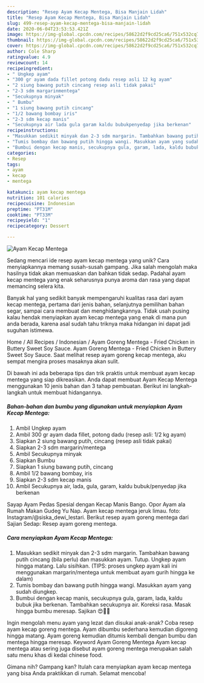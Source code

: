 ```yaml
---
description: "Resep Ayam Kecap Mentega, Bisa Manjain Lidah"
title: "Resep Ayam Kecap Mentega, Bisa Manjain Lidah"
slug: 499-resep-ayam-kecap-mentega-bisa-manjain-lidah
date: 2020-06-04T23:53:53.421Z
image: https://img-global.cpcdn.com/recipes/58622d2f9cd25ca6/751x532cq70/ayam-kecap-mentega-foto-resep-utama.jpg
thumbnail: https://img-global.cpcdn.com/recipes/58622d2f9cd25ca6/751x532cq70/ayam-kecap-mentega-foto-resep-utama.jpg
cover: https://img-global.cpcdn.com/recipes/58622d2f9cd25ca6/751x532cq70/ayam-kecap-mentega-foto-resep-utama.jpg
author: Cole Sharp
ratingvalue: 4.9
reviewcount: 14
recipeingredient:
- " Ungkep ayam"
- "300 gr ayam dada fillet potong dadu resep asli 12 kg ayam"
- "2 siung bawang putih cincang resep asli tidak pakai"
- "2-3 sdm margarinmentega"
- "Secukupnya minyak"
- " Bumbu"
- "1 siung bawang putih cincang"
- "1/2 bawang bombay iris"
- "2-3 sdm kecap manis"
- "Secukupnya air lada gula garam kaldu bubukpenyedap jika berkenan"
recipeinstructions:
- "Masukkan sedikit minyak dan 2-3 sdm margarin. Tambahkan bawang putih cincang (bila perlu) dan masukkan ayam. Tutup. Ungkep ayam hingga matang. Lalu sisihkan. (TIPS: proses ungkep ayam kali ini menggunakan margarin/mentega untuk membuat ayam gurih hingga ke dalam)"
- "Tumis bombay dan bawang putih hingga wangi. Masukkan ayam yang sudah diungkep."
- "Bumbui dengan kecap manis, secukupnya gula, garam, lada, kaldu bubuk jika berkenan. Tambahkan secukupnya air. Koreksi rasa. Masak hingga bumbu meresap. Sajikan 😍👍🏻"
categories:
- Resep
tags:
- ayam
- kecap
- mentega

katakunci: ayam kecap mentega 
nutrition: 101 calories
recipecuisine: Indonesian
preptime: "PT31M"
cooktime: "PT33M"
recipeyield: "1"
recipecategory: Dessert

---
```



![Ayam Kecap Mentega](https://img-global.cpcdn.com/recipes/58622d2f9cd25ca6/751x532cq70/ayam-kecap-mentega-foto-resep-utama.jpg)

Sedang mencari ide resep ayam kecap mentega yang unik? Cara menyiapkannya memang susah-susah gampang. Jika salah mengolah maka hasilnya tidak akan memuaskan dan bahkan tidak sedap. Padahal ayam kecap mentega yang enak seharusnya punya aroma dan rasa yang dapat memancing selera kita.

Banyak hal yang sedikit banyak mempengaruhi kualitas rasa dari ayam kecap mentega, pertama dari jenis bahan, selanjutnya pemilihan bahan segar, sampai cara membuat dan menghidangkannya. Tidak usah pusing kalau hendak menyiapkan ayam kecap mentega yang enak di mana pun anda berada, karena asal sudah tahu triknya maka hidangan ini dapat jadi suguhan istimewa.

Home / All Recipes / Indonesian / Ayam Goreng Mentega - Fried Chicken in Buttery Sweet Soy Sauce. Ayam Goreng Mentega - Fried Chicken in Buttery Sweet Soy Sauce. Saat melihat resep ayam goreng kecap mentega, aku sempat mengira proses masaknya akan sulit.


Di bawah ini ada beberapa tips dan trik praktis untuk membuat ayam kecap mentega yang siap dikreasikan. Anda dapat membuat Ayam Kecap Mentega menggunakan 10 jenis bahan dan 3 tahap pembuatan. Berikut ini langkah-langkah untuk membuat hidangannya.

<!--inarticleads1-->

##### Bahan-bahan dan bumbu yang digunakan untuk menyiapkan Ayam Kecap Mentega:

1. Ambil  Ungkep ayam
1. Ambil 300 gr ayam dada fillet, potong dadu (resep asli: 1/2 kg ayam)
1. Siapkan 2 siung bawang putih, cincang (resep asli tidak pakai)
1. Siapkan 2-3 sdm margarin/mentega
1. Ambil Secukupnya minyak
1. Siapkan  Bumbu
1. Siapkan 1 siung bawang putih, cincang
1. Ambil 1/2 bawang bombay, iris
1. Siapkan 2-3 sdm kecap manis
1. Ambil Secukupnya air, lada, gula, garam, kaldu bubuk/penyedap jika berkenan


Sayap Ayam Pedas Spesial dengan Kecap Manis Bango. Opor Ayam ala Rumah Makan Gudeg Yu Nap. Ayam kecap mentega jeruk limau. foto: Instagram/@siska_dewi_lestari. Berikut resep ayam goreng mentega dari Sajian Sedap: Resep ayam goreng mentega. 

<!--inarticleads2-->

##### Cara menyiapkan Ayam Kecap Mentega:

1. Masukkan sedikit minyak dan 2-3 sdm margarin. Tambahkan bawang putih cincang (bila perlu) dan masukkan ayam. Tutup. Ungkep ayam hingga matang. Lalu sisihkan. (TIPS: proses ungkep ayam kali ini menggunakan margarin/mentega untuk membuat ayam gurih hingga ke dalam)
1. Tumis bombay dan bawang putih hingga wangi. Masukkan ayam yang sudah diungkep.
1. Bumbui dengan kecap manis, secukupnya gula, garam, lada, kaldu bubuk jika berkenan. Tambahkan secukupnya air. Koreksi rasa. Masak hingga bumbu meresap. Sajikan 😍👍🏻


Ingin mengolah menu ayam yang lezat dan disukai anak-anak? Coba resep ayam kecap goreng mentega. Ayam dibumbu sederhana kemudian digoreng hingga matang. Ayam goreng kemudian ditumis kembali dengan bumbu dan mentega hingga meresap. Keyword Ayam Goreng Mentega Ayam kecap mentega atau sering juga disebut ayam goreng mentega merupakan salah satu menu khas di kedai chinese food. 

Gimana nih? Gampang kan? Itulah cara menyiapkan ayam kecap mentega yang bisa Anda praktikkan di rumah. Selamat mencoba!

